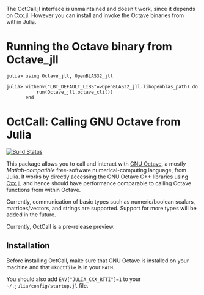 The OctCall.jl interface is unmaintained and doesn't work, since it depends on Cxx.jl. However you can install and invoke the Octave binaries from within Julia.

# Running the Octave binary from Octave_jll

```
julia> using Octave_jll, OpenBLAS32_jll

julia> withenv("LBT_DEFAULT_LIBS"=>OpenBLAS32_jll.libopenblas_path) do
           run(Octave_jll.octave_cli())
       end
```

# OctCall: Calling GNU Octave from Julia

[![Build Status](https://travis-ci.org/JuliaInterop/OctCall.jl.svg?branch=master)](https://travis-ci.org/JuliaInterop/OctCall.jl)

This package allows you to call and interact with [GNU Octave](https://www.gnu.org/software/octave/), a mostly *Matlab-compatible* free-software numerical-computing language, from Julia.   It works by directly accessing the GNU Octave C++ libraries using [Cxx.jl](https://github.com/JuliaInterop/Cxx.jl), and hence should have performance comparable to calling Octave functions from within Octave.

Currently, communication of basic types such as numeric/boolean scalars, matrices/vectors, and strings are supported.  Support for more types will be added in the future.

Currently, OctCall is a pre-release preview.

## Installation

Before installing OctCall, make sure that GNU Octave is installed on your machine and that `mkoctfile` is in your `PATH`.

You should also add `ENV["JULIA_CXX_RTTI"]=1` to your `~/.julia/config/startup.jl` file.

